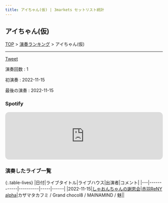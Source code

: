 ```yaml
---
title: アイちゃん(仮) | 3markets セットリスト統計
---
```

## アイちゃん(仮)


[TOP](/setlist/) > [演奏ランキング](songs.html) > アイちゃん(仮)

___

<a href="https://twitter.com/share?ref_src=twsrc%5Etfw" data-text="3markets[ ]セットリスト > アイちゃん(仮)" class="twitter-share-button" data-via="3markets" data-hashtags="3markets" data-related="3markets" data-show-count="false">Tweet</a>

演奏回数
: 1

初演奏
: 2022-11-15

最後の演奏
: 2022-11-15





### Spotify
<iframe style="border-radius:12px" src="https://open.spotify.com/embed/track/5amKnVF5trSg7ChW0C18g7?utm_source=generator" width="100%" height="152" frameBorder="0" allowfullscreen="" allow="autoplay; clipboard-write; encrypted-media; fullscreen; picture-in-picture" loading="lazy"></iframe>





### 演奏したライブ一覧

{:.table-lives}
|日付|ライブタイトル|ライブハウス|出演者|コメント|
|---|------------|----------|-----|------|
|<span class="nowrap">2022-11-15</span>|[しゃおんちゃんの謝恩会](live042.html)|[赤羽ReNY alpha](livehouse046.html)|カザマタカフミ / Grand chocol8 / MAINAMIND / 魅||



<script async src="https://platform.twitter.com/widgets.js" charset="utf-8"></script>